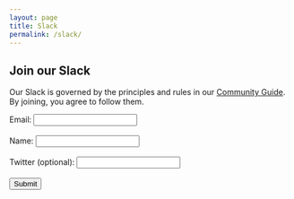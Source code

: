 ```yaml
---
layout: page
title: Slack
permalink: /slack/
---
```


## Join our Slack

Our Slack is governed by the principles and rules in our [Community Guide](/community-guide). By joining, you agree to follow them.

<form action="https://ancient-ridge-68647.herokuapp.com/signup" method="POST" target="_blank">
  Email: <input type="email" name="email"><br><br>
  Name: <input type="text" name="name" /><br><br>
  Twitter (optional): <input type="text" name="twitter"><br><br>
  <input type="hidden" name="team_id" value="T0M2JM76F" />
  <input type="hidden" name="redirect_uri" value="https://techworkerscoalition.org/slack-thanks" />
  <input type="submit" value="Submit">
</form>
